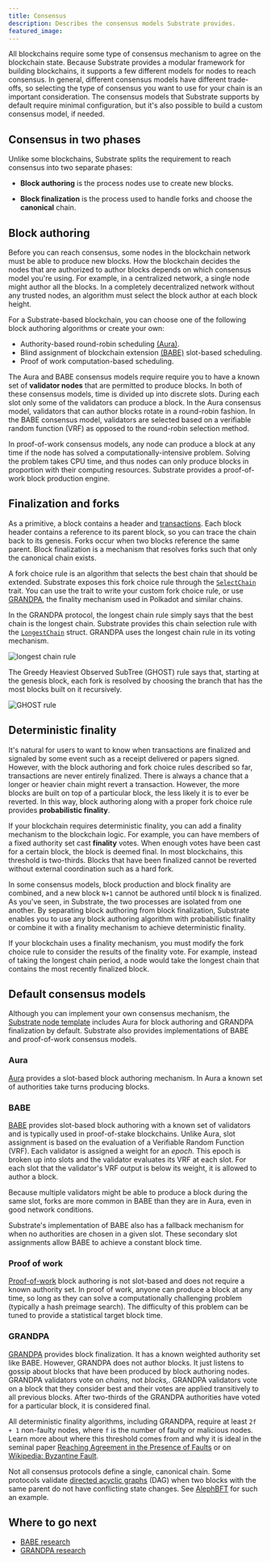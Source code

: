 ```yaml
---
title: Consensus
description: Describes the consensus models Substrate provides.
featured_image:
---
```


All blockchains require some type of consensus mechanism to agree on the blockchain state. Because Substrate provides a modular framework for building blockchains, it supports a few different models for nodes to reach consensus.
In general, different consensus models have different trade-offs, so selecting the type of consensus you want to use for your chain is an important consideration.
The consensus models that Substrate supports by default require minimal configuration, but it's also possible to build a custom consensus model, if needed.

## Consensus in two phases

Unlike some blockchains, Substrate splits the requirement to reach consensus into two separate phases:

* **Block authoring** is the process nodes use to create new blocks.

* **Block finalization** is the process used to handle forks and choose the **canonical** chain.

## Block authoring

Before you can reach consensus, some nodes in the blockchain network must be able to produce new blocks.
How the blockchain decides the nodes that are authorized to author blocks depends on which consensus model you're using.
For example, in a centralized network, a single node might author all the blocks.
In a completely decentralized network without any trusted nodes, an algorithm must select the block author at each block height.

For a Substrate-based blockchain, you can choose one of the following block authoring algorithms or create your own:

* Authority-based round-robin scheduling [(Aura)](/reference/glossary/#authority-round-(Aura)).
* Blind assignment of blockchain extension [(BABE)](/reference/glossary/#blind-assignment-of-blockchain-extension-(BABE)) slot-based scheduling.
* Proof of work computation-based scheduling.

The Aura and BABE consensus models require require you to have a known set of **validator nodes** that are permitted to produce blocks.
In both of these consensus models, time is divided up into discrete slots.
During each slot only some of the validators can produce a block.
In the Aura consensus model, validators that can author blocks rotate in a round-robin fashion.
In the BABE consensus model, validators are selected based on a verifiable random function (VRF) as opposed to the round-robin selection method.

In proof-of-work consensus models, any node can produce a block at any time if the node has solved a computationally-intensive problem.
Solving the problem takes CPU time, and thus nodes can only produce blocks in proportion with their computing resources.
Substrate provides a proof-of-work block production engine.

## Finalization and forks

As a primitive, a block contains a header and [transactions](/main-docs/fundamentals/transaction-types).
Each block header contains a reference to its parent block, so you can trace the chain back to its genesis.
Forks occur when two blocks reference the same parent.
Block finalization is a mechanism that resolves forks such that only the canonical chain exists.

A fork choice rule is an algorithm that selects the best chain that should be extended.
Substrate exposes this fork choice rule through the [`SelectChain`](/rustdocs/latest/sp_consensus/trait.SelectChain.html) trait.
You can use the trait to write your custom fork choice rule, or use [GRANDPA](https://github.com/w3f/consensus/blob/master/pdf/grandpa.pdf), the finality mechanism used in Polkadot and similar chains.

In the GRANDPA protocol, the longest chain rule simply says that the best chain is the longest chain.
Substrate provides this chain selection rule with the [`LongestChain`](/rustdocs/latest/sc_consensus/struct.LongestChain.html) struct.
GRANDPA uses the longest chain rule in its voting mechanism.

![longest chain rule](/media/images/docs/main-docs/consensus-longest-chain.png)

The Greedy Heaviest Observed SubTree (GHOST) rule says that, starting at the genesis block, each fork is resolved by choosing the branch that has the most blocks built on it recursively.

![GHOST rule](/media/images/docs/main-docs/consensus-ghost.png)

## Deterministic finality

It's natural for users to want to know when transactions are finalized and signaled by some event such as a receipt delivered or papers signed.
However, with the block authoring and fork choice rules described so far, transactions are never entirely finalized.
There is always a chance that a longer or heavier chain might revert a transaction.
However, the more blocks are built on top of a particular block, the less likely it is to ever be reverted.
In this way, block authoring along with a proper fork choice rule provides **probabilistic finality**.

If your blockchain requires deterministic finality, you can add a finality mechanism to the blockchain logic.
For example, you can have members of a fixed authority set cast **finality** votes.
When enough votes have been cast for a certain block, the block is deemed final.
In most blockchains, this threshold is two-thirds.
Blocks that have been finalized cannot be reverted without external coordination such as a hard fork.

In some consensus models, block production and block finality are combined, and a new block `N+1` cannot be authored until block `N` is finalized.
As you've seen, in Substrate, the two processes are isolated from one another.
By separating block authoring from block finalization, Substrate enables you to use any block authoring algorithm with probabilistic finality or combine it with a finality mechanism to achieve deterministic finality.

If your blockchain uses a finality mechanism, you must modify the fork choice rule to consider the results of the finality vote.
For example, instead of taking the longest chain period, a node would take the longest chain that contains the most recently finalized block.

## Default consensus models

Although you can implement your own consensus mechanism, the [Substrate node template](https://github.com/substrate-developer-hub/substrate-node-template) includes Aura for block authoring and GRANDPA finalization by default.
Substrate also provides implementations of BABE and proof-of-work consensus models.

### Aura

[Aura](/rustdocs/latest/sc_consensus_aura/index.html) provides a slot-based block authoring mechanism.
In Aura a known set of authorities take turns producing blocks.

### BABE

[BABE](/rustdocs/latest/sc_consensus_babe/index.html) provides slot-based block authoring with a known set of validators and is typically used in proof-of-stake blockchains.
Unlike Aura, slot assignment is based on the evaluation of a Verifiable Random Function (VRF). 
Each validator is assigned a weight for an _epoch._
This epoch is broken up into slots and the validator evaluates its VRF at each slot.
For each slot that the validator's VRF output is below its weight, it is allowed to author a block.

Because multiple validators might be able to produce a block during the same slot, forks are more common in BABE than they are in Aura, even in good network conditions.

Substrate's implementation of BABE also has a fallback mechanism for when no authorities are chosen in a given slot. 
These secondary slot assignments allow BABE to achieve a constant block time.

### Proof of work

[Proof-of-work](/rustdocs/latest/sc_consensus_pow/index.html) block authoring is not slot-based and does not require a known authority set.
In proof of work, anyone can produce a block at any time, so long as they can solve a computationally challenging problem (typically a hash preimage search). 
The difficulty of this problem can be tuned to provide a statistical target block time.

### GRANDPA

[GRANDPA](/rustdocs/latest/sc_finality_grandpa/index.html) provides block finalization.
It has a known weighted authority set like BABE.
However, GRANDPA does not author blocks.
It just listens to gossip about blocks that have been produced by block authoring nodes.
GRANDPA validators vote on _chains,_ not _blocks,_.
GRANDPA validators vote on a block that they consider best and their votes are applied transitively to all previous blocks.
After two-thirds of the GRANDPA authorities have voted for a particular block, it is considered final.

All deterministic finality algorithms, including GRANDPA, require at least `2f + 1` non-faulty nodes, where `f` is the number of faulty or malicious nodes.
Learn more about where this threshold comes from and why it is ideal in the seminal paper [Reaching Agreement in the Presence of Faults](https://lamport.azurewebsites.net/pubs/reaching.pdf) or on [Wikipedia: Byzantine Fault](https://en.wikipedia.org/wiki/Byzantine_fault).

Not all consensus protocols define a single, canonical chain.
Some protocols validate [directed acyclic graphs](https://en.wikipedia.org/wiki/Directed_acyclic_graph) (DAG) when two blocks with the same parent do not have conflicting state changes. 
See [AlephBFT](https://github.com/aleph-zero-foundation/aleph-node) for such an example.

## Where to go next

* [BABE research](https://research.web3.foundation/en/latest/polkadot/block-production/Babe.html)
* [GRANDPA research](https://research.web3.foundation/en/latest/polkadot/finality.html)
